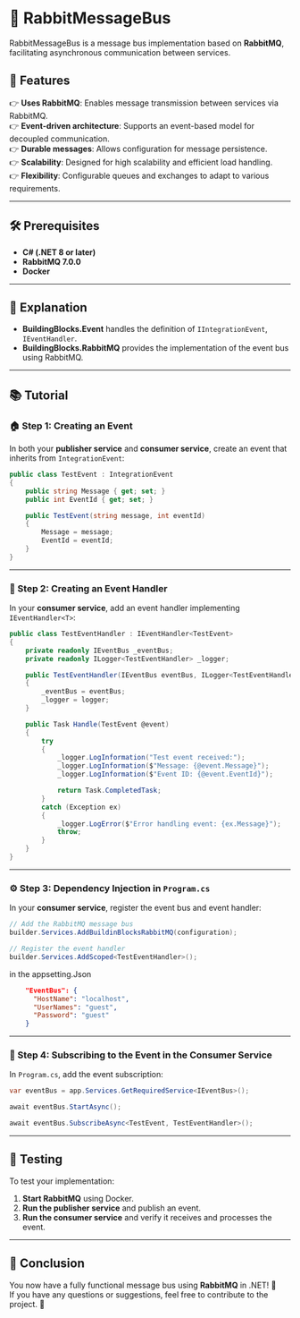 # 🐇 RabbitMessageBus  

RabbitMessageBus is a message bus implementation based on **RabbitMQ**, facilitating asynchronous communication between services.  

## 📌 Features  

👉 **Uses RabbitMQ**: Enables message transmission between services via RabbitMQ.  
👉 **Event-driven architecture**: Supports an event-based model for decoupled communication.  
👉 **Durable messages**: Allows configuration for message persistence.  
👉 **Scalability**: Designed for high scalability and efficient load handling.  
👉 **Flexibility**: Configurable queues and exchanges to adapt to various requirements.  

---  

## 🛠️ Prerequisites  

- **C# (.NET 8 or later)**  
- **RabbitMQ 7.0.0**  
- **Docker**  

---  

## 🚀 Explanation  

- **BuildingBlocks.Event** handles the definition of `IIntegrationEvent`, `IEventHandler`.  
- **BuildingBlocks.RabbitMQ** provides the implementation of the event bus using RabbitMQ.  

---  

## 📚 Tutorial  

### 🏠 Step 1: Creating an Event  

In both your **publisher service** and **consumer service**, create an event that inherits from `IntegrationEvent`:  

```csharp
public class TestEvent : IntegrationEvent
{
    public string Message { get; set; }
    public int EventId { get; set; }

    public TestEvent(string message, int eventId)
    {
        Message = message;
        EventId = eventId;
    }
}
```

---  

### 🔄 Step 2: Creating an Event Handler  

In your **consumer service**, add an event handler implementing `IEventHandler<T>`:  

```csharp
public class TestEventHandler : IEventHandler<TestEvent>
{
    private readonly IEventBus _eventBus;
    private readonly ILogger<TestEventHandler> _logger;

    public TestEventHandler(IEventBus eventBus, ILogger<TestEventHandler> logger)
    {
        _eventBus = eventBus;
        _logger = logger;
    }

    public Task Handle(TestEvent @event)
    {
        try
        {
            _logger.LogInformation("Test event received:");
            _logger.LogInformation($"Message: {@event.Message}");
            _logger.LogInformation($"Event ID: {@event.EventId}");

            return Task.CompletedTask;
        }
        catch (Exception ex)
        {
            _logger.LogError($"Error handling event: {ex.Message}");
            throw;
        }
    }
}
```

---  

### ⚙️ Step 3: Dependency Injection in `Program.cs`  

In your **consumer service**, register the event bus and event handler:  

```csharp
// Add the RabbitMQ message bus
builder.Services.AddBuildinBlocksRabbitMQ(configuration);

// Register the event handler
builder.Services.AddScoped<TestEventHandler>();
```
in the appsetting.Json
```json
    "EventBus": {
      "HostName": "localhost",
      "UserNames": "guest",
      "Password": "guest"
    }
```
---  

### 👀 Step 4: Subscribing to the Event in the Consumer Service  

In `Program.cs`, add the event subscription:  

```csharp
var eventBus = app.Services.GetRequiredService<IEventBus>();

await eventBus.StartAsync();

await eventBus.SubscribeAsync<TestEvent, TestEventHandler>();
```

---  

## 🥾 Testing  

To test your implementation:  

1. **Start RabbitMQ** using Docker.  
2. **Run the publisher service** and publish an event.  
3. **Run the consumer service** and verify it receives and processes the event.  

---  

## 🎯 Conclusion  

You now have a fully functional message bus using **RabbitMQ** in .NET! 🎉  
If you have any questions or suggestions, feel free to contribute to the project. 🚀
